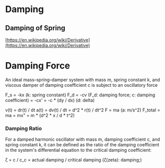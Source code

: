 # Damping
## Damping of Spring

[https://en.wikipedia.org/wiki/Derivative](https://en.wikipedia.org/wiki/Derivative)

# Damping Force

An ideal mass–spring–damper system with mass m, spring constant k, and viscous damper of damping coefficient c is subject to an oscillatory force

F_s = -kx     (k: spring constant)
F_d = -cv       (F_d: damping force; c: damping coefficient)
    = -cx' = -c * (dy / dx)      (d: delta)

v(t) = dr(t) / dt
a(t) = dv(t) / dt = d^2 * r(t) / dt^2
F = ma      (a: m/s^2)
F_total = ma = mx" =  m * (d^2 * x / d * t^2)
### Damping Ratio
For a damped harmonic oscillator with mass m, damping coefficient c, and spring constant k, it can be defined as the ratio of the damping coefficient in the system's differential equation to the critical damping coefficient:

ζ = c / c_c = actual damping / critical damping    (ζ(zeta): damping;)

